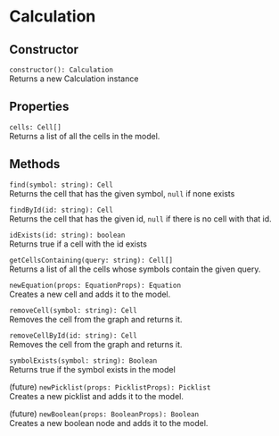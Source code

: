 # Calculation

## Constructor

`constructor(): Calculation`  
Returns a new Calculation instance

## Properties

`cells: Cell[]`  
Returns a list of all the cells in the model.

## Methods

`find(symbol: string): Cell`  
Returns the cell that has the given symbol, `null` if none exists

`findById(id: string): Cell`  
Returns the cell that has the given id, `null` if there is no cell with that id.

`idExists(id: string): boolean`  
Returns true if a cell with the id exists

`getCellsContaining(query: string): Cell[]`  
Returns a list of all the cells whose symbols contain the given query.

`newEquation(props: EquationProps): Equation`  
Creates a new cell and adds it to the model.

`removeCell(symbol: string): Cell`  
Removes the cell from the graph and returns it.

`removeCellById(id: string): Cell`  
Removes the cell from the graph and returns it.

`symbolExists(symbol: string): Boolean`  
Returns true if the symbol exists in the model

(future) `newPicklist(props: PicklistProps): Picklist`  
Creates a new picklist and adds it to the model.

(future) `newBoolean(props: BooleanProps): Boolean`  
Creates a new boolean node and adds it to the model.
